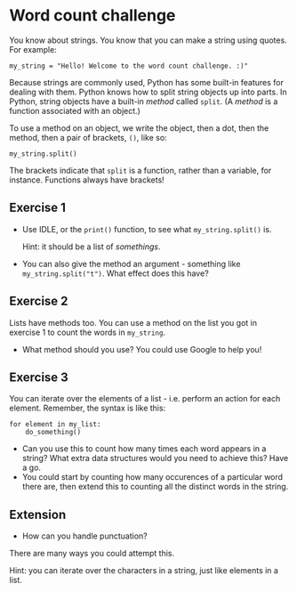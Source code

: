 # Word count challenge

You know about strings. You know that you can make a string using quotes. For example:
```
my_string = "Hello! Welcome to the word count challenge. :)"
```

Because strings are commonly used, Python has some built-in features for dealing with them.
Python knows how to split string objects up into parts.
In Python, string objects have a built-in _method_ called `split`.
(A _method_ is a function associated with an object.)

To use a method on an object, we write the object, then a dot, then the method, then a pair of brackets, `()`, like so:
```
my_string.split()
```
The brackets indicate that `split` is a function, rather than a variable, for instance. Functions always have brackets!


## Exercise 1

* Use IDLE, or the `print()` function, to see what `my_string.split()` is.
 
  Hint: it should be a list of _somethings_.

* You can also give the method an argument - something like `my_string.split("t")`. What effect does this have?


## Exercise 2

Lists have methods too. You can use a method on the list you got in exercise 1 to count the words in `my_string`.

* What method should you use? You could use Google to help you!


## Exercise 3

You can iterate over the elements of a list - i.e. perform an action for each element.
Remember, the syntax is like this:
```
for element in my_list:
    do_something()
```

* Can you use this to count how many times each word appears in a string? What extra data structures would you need to achieve this? Have a go.
* You could start by counting how many occurences of a particular word there are, then extend this to counting all the distinct words in the string.


## Extension

* How can you handle punctuation?

There are many ways you could attempt this.

Hint: you can iterate over the characters in a string, just like elements in a list.
